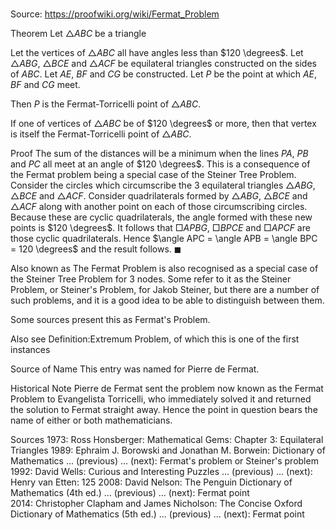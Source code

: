 # 

Source: https://proofwiki.org/wiki/Fermat_Problem



Theorem
Let $\triangle ABC$ be a triangle

Let the vertices of $\triangle ABC$ all have angles less than $120 \degrees$.
Let $\triangle ABG$, $\triangle BCE$ and $\triangle ACF$ be equilateral triangles constructed on the sides of $ABC$.
Let $AE$, $BF$ and $CG$ be constructed.
Let $P$ be the point at which $AE$, $BF$ and $CG$ meet.




Then $P$ is the Fermat-Torricelli point of $\triangle ABC$.

If one of vertices of $\triangle ABC$ be of $120 \degrees$ or more, then that vertex is itself the Fermat-Torricelli point of $\triangle ABC$.


Proof
The sum of the distances will be a minimum when the lines $PA$, $PB$ and $PC$ all meet at an angle of $120 \degrees$.
This is a consequence of the Fermat problem being a special case of the Steiner Tree Problem.
Consider the circles which circumscribe the $3$ equilateral triangles $\triangle ABG$, $\triangle BCE$ and $\triangle ACF$.
Consider quadrilaterals formed by $\triangle ABG$, $\triangle BCE$ and $\triangle ACF$ along with another point on each of those circumscribing circles.
Because these are cyclic quadrilaterals, the angle formed with these new points is $120 \degrees$.
It follows that $\Box APBG$, $\Box BPCE$ and $\Box APCF$ are those cyclic quadrilaterals.
Hence $\angle APC = \angle APB = \angle BPC = 120 \degrees$ and the result follows.
$\blacksquare$


Also known as
The Fermat Problem is also recognised as a special case of the Steiner Tree Problem for $3$ nodes.
Some refer to it as the Steiner Problem, or Steiner's Problem, for Jakob Steiner, but there are a number of such problems, and it is a good idea to be able to distinguish between them.

Some sources present this as Fermat's Problem.


Also see
Definition:Extremum Problem, of which this is one of the first instances


Source of Name
This entry was named for Pierre de Fermat.


Historical Note
Pierre de Fermat sent the problem now known as the Fermat Problem to Evangelista Torricelli, who immediately solved it and returned the solution to  Fermat straight away.
Hence the point in question bears the name of either or both mathematicians.


Sources
1973: Ross Honsberger: Mathematical Gems: Chapter $3$: Equilateral Triangles
1989: Ephraim J. Borowski and Jonathan M. Borwein: Dictionary of Mathematics ... (previous) ... (next): Fermat's problem or Steiner's problem
1992: David Wells: Curious and Interesting Puzzles ... (previous) ... (next): Henry van Etten: $125$
2008: David Nelson: The Penguin Dictionary of Mathematics (4th ed.) ... (previous) ... (next): Fermat point
2014: Christopher Clapham and James Nicholson: The Concise Oxford Dictionary of Mathematics (5th ed.) ... (previous) ... (next): Fermat point




